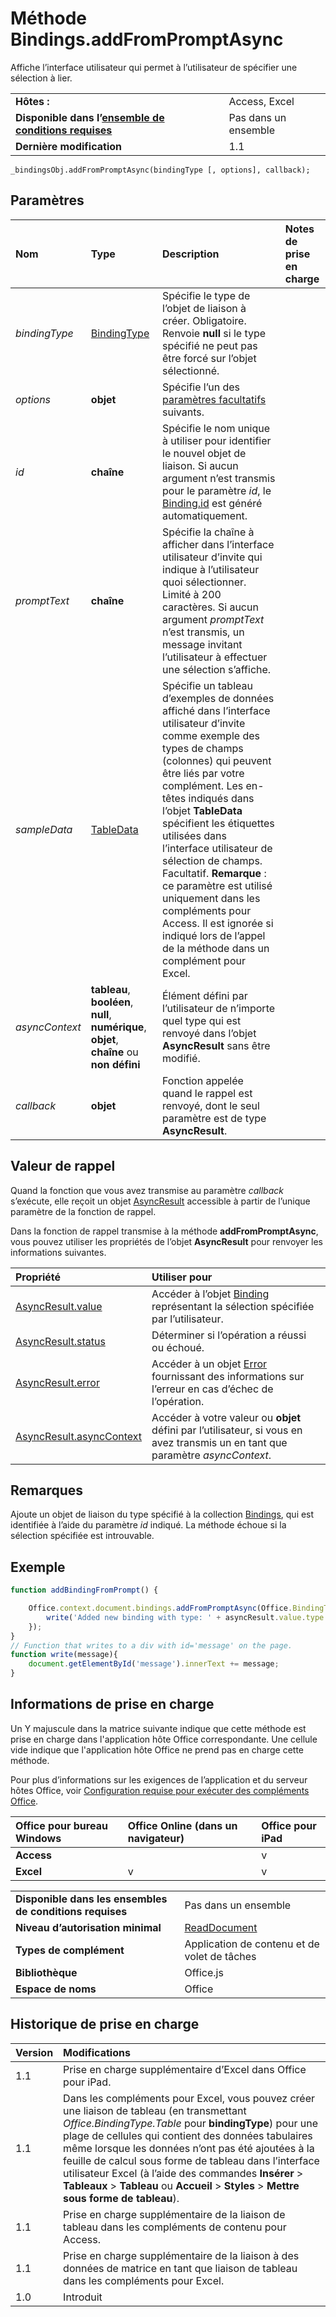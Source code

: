
# <a name="bindings.addfrompromptasync-method"></a>Méthode Bindings.addFromPromptAsync
 Affiche l’interface utilisateur qui permet à l’utilisateur de spécifier une sélection à lier.

|||
|:-----|:-----|
|**Hôtes :**|Access, Excel|
|**Disponible dans l’[ensemble de conditions requises](../../docs/overview/specify-office-hosts-and-api-requirements.md)**|Pas dans un ensemble|
|**Dernière modification**|1.1|

```
_bindingsObj.addFromPromptAsync(bindingType [, options], callback);
```


## <a name="parameters"></a>Paramètres



|**Nom**|**Type**|**Description**|**Notes de prise en charge**|
|:-----|:-----|:-----|:-----|
| _bindingType_|[BindingType](../../reference/shared/bindingtype-enumeration.md)|Spécifie le type de l’objet de liaison à créer. Obligatoire. Renvoie **null** si le type spécifié ne peut pas être forcé sur l’objet sélectionné.||
| _options_|**objet**|Spécifie l’un des [paramètres facultatifs](../../docs/develop/asynchronous-programming-in-office-add-ins.md#passing-optional-parameters-to-asynchronous-methods) suivants.||
| _id_|**chaîne**|Spécifie le nom unique à utiliser pour identifier le nouvel objet de liaison. Si aucun argument n’est transmis pour le paramètre _id_, le [Binding.id](../../reference/shared/binding.id.md) est généré automatiquement.||
| _promptText_|**chaîne**|Spécifie la chaîne à afficher dans l’interface utilisateur d’invite qui indique à l’utilisateur quoi sélectionner. Limité à 200 caractères. Si aucun argument _promptText_ n’est transmis, un message invitant l’utilisateur à effectuer une sélection s’affiche.||
| _sampleData_|[TableData](../../reference/shared/tabledata.md)|Spécifie un tableau d’exemples de données affiché dans l’interface utilisateur d’invite comme exemple des types de champs (colonnes) qui peuvent être liés par votre complément. Les en-têtes indiqués dans l’objet **TableData** spécifient les étiquettes utilisées dans l’interface utilisateur de sélection de champs. Facultatif. **Remarque** : ce paramètre est utilisé uniquement dans les compléments pour Access. Il est ignorée si indiqué lors de l’appel de la méthode dans un complément pour Excel.||
| _asyncContext_|**tableau**, **booléen**, **null**, **numérique**, **objet**, **chaîne** ou **non défini**|Élément défini par l’utilisateur de n’importe quel type qui est renvoyé dans l’objet **AsyncResult** sans être modifié.||
| _callback_|**objet**|Fonction appelée quand le rappel est renvoyé, dont le seul paramètre est de type **AsyncResult**.||

## <a name="callback-value"></a>Valeur de rappel

Quand la fonction que vous avez transmise au paramètre _callback_ s’exécute, elle reçoit un objet [AsyncResult](../../reference/shared/asyncresult.md) accessible à partir de l’unique paramètre de la fonction de rappel.

Dans la fonction de rappel transmise à la méthode **addFromPromptAsync**, vous pouvez utiliser les propriétés de l’objet **AsyncResult** pour renvoyer les informations suivantes.



|**Propriété**|**Utiliser pour**|
|:-----|:-----|
|[AsyncResult.value](../../reference/shared/asyncresult.value.md)|Accéder à l’objet [Binding](../../reference/shared/binding.md) représentant la sélection spécifiée par l’utilisateur.|
|[AsyncResult.status](../../reference/shared/asyncresult.status.md)|Déterminer si l’opération a réussi ou échoué.|
|[AsyncResult.error](../../reference/shared/asyncresult.error.md)|Accéder à un objet [Error](../../reference/shared/error.md) fournissant des informations sur l’erreur en cas d’échec de l’opération.|
|[AsyncResult.asyncContext](../../reference/shared/asyncresult.asynccontext.md)|Accéder à votre valeur ou **objet** défini par l’utilisateur, si vous en avez transmis un en tant que paramètre _asyncContext_.|

## <a name="remarks"></a>Remarques

Ajoute un objet de liaison du type spécifié à la collection [Bindings](../../reference/shared/bindings.bindings.md), qui est identifiée à l’aide du paramètre _id_ indiqué. La méthode échoue si la sélection spécifiée est introuvable.


## <a name="example"></a>Exemple




```js
function addBindingFromPrompt() {

    Office.context.document.bindings.addFromPromptAsync(Office.BindingType.Text, { id: 'MyBinding', promptText: 'Select text to bind to.' }, function (asyncResult) {
        write('Added new binding with type: ' + asyncResult.value.type + ' and id: ' + asyncResult.value.id);
    });
}
// Function that writes to a div with id='message' on the page.
function write(message){
    document.getElementById('message').innerText += message; 
}
```




## <a name="support-details"></a>Informations de prise en charge


Un Y majuscule dans la matrice suivante indique que cette méthode est prise en charge dans l'application hôte Office correspondante. Une cellule vide indique que l'application hôte Office ne prend pas en charge cette méthode.

Pour plus d’informations sur les exigences de l’application et du serveur hôtes Office, voir [Configuration requise pour exécuter des compléments Office](../../docs/overview/requirements-for-running-office-add-ins.md).


|**Office pour bureau Windows**|**Office Online (dans un navigateur)**|**Office pour iPad**|
|:-----|:-----|:-----|
|**Access**||v||
|**Excel**|v|v|v|

|||
|:-----|:-----|
|**Disponible dans les ensembles de conditions requises**|Pas dans un ensemble|
|**Niveau d’autorisation minimal**|[ReadDocument](../../docs/develop/requesting-permissions-for-api-use-in-content-and-task-pane-add-ins.md)|
|**Types de complément**|Application de contenu et de volet de tâches|
|**Bibliothèque**|Office.js|
|**Espace de noms**|Office|

## <a name="support-history"></a>Historique de prise en charge




|**Version**|**Modifications**|
|:-----|:-----|
|1.1|Prise en charge supplémentaire d’Excel dans Office pour iPad.|
|1.1|Dans les compléments pour Excel, vous pouvez créer une liaison de tableau (en transmettant _Office.BindingType.Table_ pour **bindingType**) pour une plage de cellules qui contient des données tabulaires même lorsque les données n’ont pas été ajoutées à la feuille de calcul sous forme de tableau dans l’interface utilisateur Excel (à l’aide des commandes **Insérer**  >  **Tableaux**  > **Tableau** ou **Accueil**  >  **Styles**  >  **Mettre sous forme de tableau**).|
|1.1|Prise en charge supplémentaire de la liaison de tableau dans les compléments de contenu pour Access. |
|1.1|Prise en charge supplémentaire de la liaison à des données de matrice en tant que liaison de tableau dans les compléments pour Excel.|
|1.0|Introduit|
